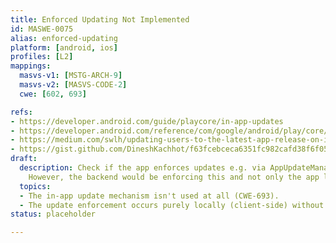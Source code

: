 ```yaml
---
title: Enforced Updating Not Implemented
id: MASWE-0075
alias: enforced-updating
platform: [android, ios]
profiles: [L2]
mappings:
  masvs-v1: [MSTG-ARCH-9]
  masvs-v2: [MASVS-CODE-2]
  cwe: [602, 693]

refs:
- https://developer.android.com/guide/playcore/in-app-updates
- https://developer.android.com/reference/com/google/android/play/core/appupdate/AppUpdateManager
- https://medium.com/swlh/updating-users-to-the-latest-app-release-on-ios-ed96e4c76705
- https://gist.github.com/DineshKachhot/f63fcebceca6351fc982cafd38f6f05c
draft:
  description: Check if the app enforces updates e.g. via AppUpdateManager on Android or itunes check on app version on iOS
    However, the backend would be enforcing this and not only the app locally.
  topics:
  - The in‑app update mechanism isn't used at all (CWE-693).
  - The update enforcement occurs purely locally (client‑side) without server‑side checks (CWE-602).
status: placeholder

---
```


